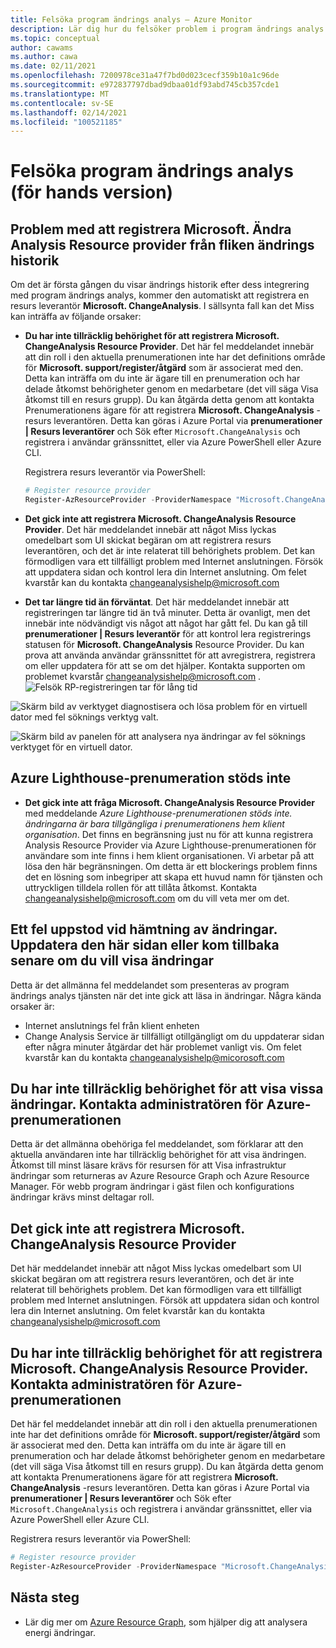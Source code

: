 ```yaml
---
title: Felsöka program ändrings analys – Azure Monitor
description: Lär dig hur du felsöker problem i program ändrings analys.
ms.topic: conceptual
author: cawams
ms.author: cawa
ms.date: 02/11/2021
ms.openlocfilehash: 7200978ce31a47f7bd0d023cecf359b10a1c96de
ms.sourcegitcommit: e972837797dbad9dbaa01df93abd745cb357cde1
ms.translationtype: MT
ms.contentlocale: sv-SE
ms.lasthandoff: 02/14/2021
ms.locfileid: "100521185"
---
```

# <a name="troubleshoot-application-change-analysis-preview"></a>Felsöka program ändrings analys (för hands version)

## <a name="having-trouble-registering-microsoft-change-analysis-resource-provider-from-change-history-tab"></a>Problem med att registrera Microsoft. Ändra Analysis Resource provider från fliken ändrings historik

Om det är första gången du visar ändrings historik efter dess integrering med program ändrings analys, kommer den automatiskt att registrera en resurs leverantör **Microsoft. ChangeAnalysis**. I sällsynta fall kan det Miss kan inträffa av följande orsaker:

- **Du har inte tillräcklig behörighet för att registrera Microsoft. ChangeAnalysis Resource Provider**. Det här fel meddelandet innebär att din roll i den aktuella prenumerationen inte har det definitions område för **Microsoft. support/register/åtgärd** som är associerat med den. Detta kan inträffa om du inte är ägare till en prenumeration och har delade åtkomst behörigheter genom en medarbetare (det vill säga Visa åtkomst till en resurs grupp). Du kan åtgärda detta genom att kontakta Prenumerationens ägare för att registrera **Microsoft. ChangeAnalysis** -resurs leverantören. Detta kan göras i Azure Portal via **prenumerationer | Resurs leverantörer** och Sök efter ```Microsoft.ChangeAnalysis``` och registrera i användar gränssnittet, eller via Azure PowerShell eller Azure CLI.

    Registrera resurs leverantör via PowerShell:
    ```PowerShell
    # Register resource provider
    Register-AzResourceProvider -ProviderNamespace "Microsoft.ChangeAnalysis"
    ```

- **Det gick inte att registrera Microsoft. ChangeAnalysis Resource Provider**. Det här meddelandet innebär att något Miss lyckas omedelbart som UI skickat begäran om att registrera resurs leverantören, och det är inte relaterat till behörighets problem. Det kan förmodligen vara ett tillfälligt problem med Internet anslutningen. Försök att uppdatera sidan och kontrol lera din Internet anslutning. Om felet kvarstår kan du kontakta changeanalysishelp@microsoft.com

- **Det tar längre tid än förväntat**. Det här meddelandet innebär att registreringen tar längre tid än två minuter. Detta är ovanligt, men det innebär inte nödvändigt vis något att något har gått fel. Du kan gå till **prenumerationer | Resurs leverantör** för att kontrol lera registrerings statusen för **Microsoft. ChangeAnalysis** Resource Provider. Du kan prova att använda användar gränssnittet för att avregistrera, registrera om eller uppdatera för att se om det hjälper. Kontakta supporten om problemet kvarstår changeanalysishelp@microsoft.com .
    ![Felsök RP-registreringen tar för lång tid](./media/change-analysis/troubleshoot-registration-taking-too-long.png)

![Skärm bild av verktyget diagnostisera och lösa problem för en virtuell dator med fel söknings verktyg valt.](./media/change-analysis/vm-dnsp-troubleshootingtools.png)

![Skärm bild av panelen för att analysera nya ändringar av fel söknings verktyget för en virtuell dator.](./media/change-analysis/analyze-recent-changes.png)

## <a name="azure-lighthouse-subscription-is-not-supported"></a>Azure Lighthouse-prenumeration stöds inte

- **Det gick inte att fråga Microsoft. ChangeAnalysis Resource Provider** med meddelande *Azure Lighthouse-prenumerationen stöds inte. ändringarna är bara tillgängliga i prenumerationens hem klient organisation*. Det finns en begränsning just nu för att kunna registrera Analysis Resource Provider via Azure Lighthouse-prenumerationen för användare som inte finns i hem klient organisationen. Vi arbetar på att lösa den här begränsningen. Om detta är ett blockerings problem finns det en lösning som inbegriper att skapa ett huvud namn för tjänsten och uttryckligen tilldela rollen för att tillåta åtkomst.  Kontakta changeanalysishelp@microsoft.com om du vill veta mer om det.

## <a name="an-error-occurred-while-getting-changes-please-refresh-this-page-or-come-back-later-to-view-changes"></a>Ett fel uppstod vid hämtning av ändringar. Uppdatera den här sidan eller kom tillbaka senare om du vill visa ändringar

Detta är det allmänna fel meddelandet som presenteras av program ändrings analys tjänsten när det inte gick att läsa in ändringar. Några kända orsaker är:

- Internet anslutnings fel från klient enheten
- Change Analysis Service är tillfälligt otillgängligt om du uppdaterar sidan efter några minuter åtgärdar det här problemet vanligt vis. Om felet kvarstår kan du kontakta changeanalysishelp@micorosoft.com

## <a name="you-dont-have-enough-permissions-to-view-some-changes-contact-your-azure-subscription-administrator"></a>Du har inte tillräcklig behörighet för att visa vissa ändringar. Kontakta administratören för Azure-prenumerationen

Detta är det allmänna obehöriga fel meddelandet, som förklarar att den aktuella användaren inte har tillräcklig behörighet för att visa ändringen. Åtkomst till minst läsare krävs för resursen för att Visa infrastruktur ändringar som returneras av Azure Resource Graph och Azure Resource Manager. För webb program ändringar i gäst filen och konfigurations ändringar krävs minst deltagar roll.

## <a name="failed-to-register-microsoftchangeanalysis-resource-provider"></a>Det gick inte att registrera Microsoft. ChangeAnalysis Resource Provider

Det här meddelandet innebär att något Miss lyckas omedelbart som UI skickat begäran om att registrera resurs leverantören, och det är inte relaterat till behörighets problem. Det kan förmodligen vara ett tillfälligt problem med Internet anslutningen. Försök att uppdatera sidan och kontrol lera din Internet anslutning. Om felet kvarstår kan du kontakta changeanalysishelp@microsoft.com

## <a name="you-dont-have-enough-permissions-to-register-microsoftchangeanalysis-resource-provider-contact-your-azure-subscription-administrator"></a>Du har inte tillräcklig behörighet för att registrera Microsoft. ChangeAnalysis Resource Provider. Kontakta administratören för Azure-prenumerationen

Det här fel meddelandet innebär att din roll i den aktuella prenumerationen inte har det definitions område för **Microsoft. support/register/åtgärd** som är associerat med den. Detta kan inträffa om du inte är ägare till en prenumeration och har delade åtkomst behörigheter genom en medarbetare (det vill säga Visa åtkomst till en resurs grupp). Du kan åtgärda detta genom att kontakta Prenumerationens ägare för att registrera **Microsoft. ChangeAnalysis** -resurs leverantören. Detta kan göras i Azure Portal via **prenumerationer | Resurs leverantörer** och Sök efter ```Microsoft.ChangeAnalysis``` och registrera i användar gränssnittet, eller via Azure PowerShell eller Azure CLI.

Registrera resurs leverantör via PowerShell:

```PowerShell
# Register resource provider
Register-AzResourceProvider -ProviderNamespace "Microsoft.ChangeAnalysis"
```

## <a name="next-steps"></a>Nästa steg

- Lär dig mer om [Azure Resource Graph](../../governance/resource-graph/overview.md), som hjälper dig att analysera energi ändringar.